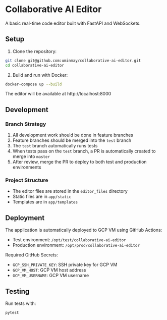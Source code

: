 # Collaborative AI Editor

A basic real-time code editor built with FastAPI and WebSockets.

## Setup

1. Clone the repository:
```bash
git clone git@github.com:uminmay/collaborative-ai-editor.git
cd collaborative-ai-editor
```

2. Build and run with Docker:
```bash
docker-compose up --build
```

The editor will be available at http://localhost:8000

## Development

### Branch Strategy
1. All development work should be done in feature branches
2. Feature branches should be merged into the `test` branch
3. The `test` branch automatically runs tests
4. When tests pass on the `test` branch, a PR is automatically created to merge into `master`
5. After review, merge the PR to deploy to both test and production environments

### Project Structure
- The editor files are stored in the `editor_files` directory
- Static files are in `app/static`
- Templates are in `app/templates`

## Deployment

The application is automatically deployed to GCP VM using GitHub Actions:
- Test environment: `/opt/test/collaborative-ai-editor`
- Production environment: `/opt/prod/collaborative-ai-editor`

Required GitHub Secrets:
- `GCP_SSH_PRIVATE_KEY`: SSH private key for GCP VM
- `GCP_VM_HOST`: GCP VM host address
- `GCP_VM_USERNAME`: GCP VM username

## Testing

Run tests with:
```bash
pytest
```
 
